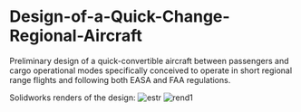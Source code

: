 # Design-of-a-Quick-Change-Regional-Aircraft
Preliminary design of a quick-convertible aircraft between passengers and cargo operational modes
specifically conceived to operate in short regional range flights and following both EASA and FAA regulations.

Solidworks renders of the design:
![estr](https://user-images.githubusercontent.com/71126768/114381725-bc7cff80-9b8b-11eb-901d-eb602fa6517b.png)
![rend1](https://user-images.githubusercontent.com/71126768/114381728-bd159600-9b8b-11eb-9619-bd5a507fc9d5.png)
